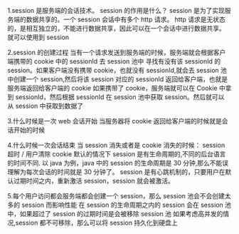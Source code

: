 1.session 是服务端的会话技术。
session 的作用是什么？
session 是为了实现服务端的数据共享的。一个 session 会话中有多个 http 请求。
http 请求是无状态的，是相互独立的，不能进行数据共享，因此可以在一个会话中进行数据共享。
就可以使用到 session

2.session 的创建过程
当有一个请求发送到服务端的时候，服务端就会根据客户端携带的 cookie 中的 sessionId 去 session 池中
寻找有没有该 sessionId 的 session。如果客户端没有携带 cookie，也就没有 sessionId,就会去 session 池
中创建一个 session,然后将该 session 对应的 sessionId 返回给客户端，也就是服务端返回给客户端的 cookie
如果携带了 cookie，服务端就可以在 Cookie 中拿到 sessionId，然后根据 sessionId 在 session 池中获取 session。然后就可以
从 session 中获取到数据了

3.什么时候是一次 web 会话开始
当服务器将 cookie 返回给客户端的时候就是会话开始的时候

4.什么时候一次会话结束
当 session 消失或者是 cookie 消失的时候：
session 超时 / 用户清除 cookie
默认的情况下 session 是有生命周期的,不同的后台语言的时间不同.
以 java 为例，java 中的 session 的生命周期是 30 分钟,那么不能误理解为每次会话的时间就是 30 分钟了。
session 是有心跳机制的，只要用户在默认过期时间之内，重新激活 session，session 就会被激活。

5.每个用户访问都会服务端都会创建一个 session，那么 session 池会不会创建太多的 session 而影响性能
在 session 的生命周期之内的 session 会在 session 池中，如果超过了 session 的过期时间是会被移除 session 池
如果考虑高并发的情况,session 都不可移除，那么可以将 session 持久化到硬盘上
